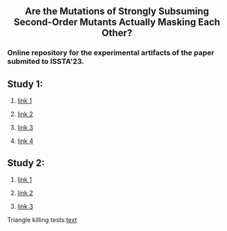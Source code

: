 <h2 align="center">
Are the Mutations of Strongly Subsuming Second-Order Mutants Actually Masking Each Other?</h2>
</h2>

### Online repository for the experimental artifacts of the paper submited to ISSTA'23.


## Study 1:

1. [link 1](https://github.com/MutSPLat/MutSPLat-SS2OMs_Reachness/blob/main/Study1/test.txt)

2. [link 2](https://github.com/MutSPLat/MutSPLat-SS2OMs_Reachness/blob/main/Study1/test.txt)

3. [link 3](https://github.com/MutSPLat/MutSPLat-SS2OMs_Reachness/blob/main/Study1/test.txt)

4. [link 4](https://github.com/MutSPLat/MutSPLat-SS2OMs_Reachness/blob/main/Study1/test.txt)




## Study 2:

1. [link 1](https://github.com/MutSPLat/MutSPLat-SS2OMs_Reachness/blob/main/Study2/test.txt)

2. [link 2](https://github.com/MutSPLat/MutSPLat-SS2OMs_Reachness/blob/main/Study2/test.txt)

3. [link 3](https://github.com/MutSPLat/MutSPLat-SS2OMs_Reachness/blob/main/Study2/test.txt)



Triangle killing tests:[text](https://github.com/MutSPLat/MutSPLat-SS2OMs_Reachness/blob/main/Study1/test.txt)
